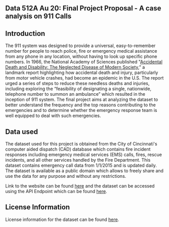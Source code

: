 ## Data 512A Au 20: Final Project Proposal - A case analysis on 911 Calls

## Introduction 

The 911 system was designed to provide a universal, easy-to-remember number for people to reach police, fire or emergency medical assistance from any phone in any location, without having to look up specific phone numbers. In 1966, the National Academy of Sciences published "[Accidental Death and Disability: The Neglected Disease of Modern Society](https://www.ems.gov/pdf/1997-Reproduction-AccidentalDeathDissability.pdf),” a landmark report highlighting how accidental death and injury, particularly from motor vehicle crashes, had become an epidemic in the U.S. The report urged a series of steps to reduce these needless deaths and injuries, including exploring the “feasibility of designating a single, nationwide, telephone number to summon an ambulance”  which resulted in the inception of 911 system. The final project aims at analyzing the dataset to better understand the frequency and the top reasons contributing to the emergencies and to determine whether the emergency response team is well equipped to deal with such emergencies. 


## Data used

The dataset used for this project is obtained from the City of Cincinnati's computer aided dispatch (CAD) database which contains fire incident responses including emergency medical services (EMS) calls, fires, rescue incidents, and all other services handled by the Fire Department. This dataset contains emergency call data from 1/1/2015 and is updated daily. The dataset is available as a public domain which allows to freely share and use the data for any purpose and without any restrictions.

Link to the website can be found [here](https://data.cincinnati-oh.gov/Safety/Cincinnati-Fire-Incidents-CAD-including-EMS-ALS-BL/vnsz-a3wp) and the dataset can be accessed using the API Endpoint which can be found [here](https://data.cincinnati-oh.gov/resource/vnsz-a3wp.json).

## License Information

License information for the dataset can be found [here](https://opendatacommons.org/licenses/pddl/1-0/).


